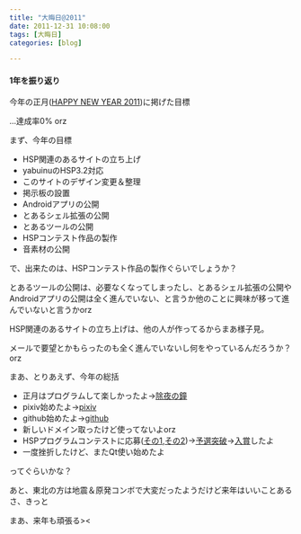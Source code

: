 ```yaml
---
title: "大晦日@2011"
date: 2011-12-31 10:08:00
tags: [大晦日]
categories: [blog]

---
```


#### 1年を振り返り

今年の正月([HAPPY NEW YEAR 2011][1])に掲げた目標

 [1]: /blog/2010/01/01/happy-new-year-2011.html

...達成率0% orz

まず、今年の目標

  * HSP関連のあるサイトの立ち上げ
  * yabuinuのHSP3.2対応
  * このサイトのデザイン変更＆整理
  * 掲示板の設置
  * Androidアプリの公開
  * とあるシェル拡張の公開
  * とあるツールの公開
  * HSPコンテスト作品の製作
  * 音素材の公開

で、出来たのは、HSPコンテスト作品の製作ぐらいでしょうか？

とあるツールの公開は、必要なくなってしまったし、とあるシェル拡張の公開やAndroidアプリの公開は全く進んでいない、と言うか他のことに興味が移って進んでいないと言うかorz

HSP関連のあるサイトの立ち上げは、他の人が作ってるからまあ様子見。

メールで要望とかもらったのも全く進んでいないし何をやっているんだろうか？orz



  


まあ、とりあえず、今年の総括

  * 正月はプログラムして楽しかったよ→[除夜の鐘][2]
  * pixiv始めたよ→[pixiv][3]
  * github始めたよ→[github][4]
  * 新しいドメイン取ったけど使ってないよorz
  * HSPプログラムコンテストに応募([その1][5],[その2][6])→[予選突破][7]→[入賞][8]したよ
  * 一度挫折したけど、またQt使い始めたよ

 [2]: /soft/tool/joya_no_kane
 [3]: http://www.pixiv.net/member.php?id=1547498
 [4]: https://github.com/sharkpp
 [5]: /blog/2011/08/31/entry-the-HSP-program-contest-2011.html
 [6]: /blog/2011/09/27/entry-the-HSP-program-contest-2011-2.html
 [7]: /blog/2011/11/26/hsp-program-contest-2011-has-passed-the-initial-screening
 [8]: http://www.sharkpp.net/blog/2011/12/08/hsp-program-contest-2011-winner

ってぐらいかな？



  


あと、東北の方は地震＆原発コンボで大変だったようだけど来年はいいことあるさ、きっと

まあ、来年も頑張る><